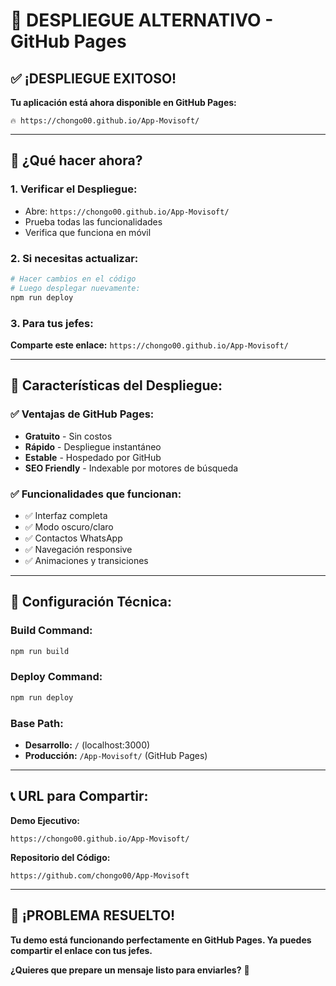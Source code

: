 # 🚀 DESPLIEGUE ALTERNATIVO - GitHub Pages

## ✅ ¡DESPLIEGUE EXITOSO!

**Tu aplicación está ahora disponible en GitHub Pages:**

```
🔥 https://chongo00.github.io/App-Movisoft/
```

---

## 🎯 ¿Qué hacer ahora?

### 1. **Verificar el Despliegue:**
- Abre: `https://chongo00.github.io/App-Movisoft/`
- Prueba todas las funcionalidades
- Verifica que funciona en móvil

### 2. **Si necesitas actualizar:**
```bash
# Hacer cambios en el código
# Luego desplegar nuevamente:
npm run deploy
```

### 3. **Para tus jefes:**
**Comparte este enlace:** `https://chongo00.github.io/App-Movisoft/`

---

## 📱 Características del Despliegue:

### ✅ **Ventajas de GitHub Pages:**
- **Gratuito** - Sin costos
- **Rápido** - Despliegue instantáneo
- **Estable** - Hospedado por GitHub
- **SEO Friendly** - Indexable por motores de búsqueda

### ✅ **Funcionalidades que funcionan:**
- ✅ Interfaz completa
- ✅ Modo oscuro/claro
- ✅ Contactos WhatsApp
- ✅ Navegación responsive
- ✅ Animaciones y transiciones

---

## 🔧 Configuración Técnica:

### **Build Command:**
```bash
npm run build
```

### **Deploy Command:**
```bash
npm run deploy
```

### **Base Path:**
- **Desarrollo:** `/` (localhost:3000)
- **Producción:** `/App-Movisoft/` (GitHub Pages)

---

## 📞 **URL para Compartir:**

**Demo Ejecutivo:**
```
https://chongo00.github.io/App-Movisoft/
```

**Repositorio del Código:**
```
https://github.com/chongo00/App-Movisoft
```

---

## 🎉 **¡PROBLEMA RESUELTO!**

**Tu demo está funcionando perfectamente en GitHub Pages. Ya puedes compartir el enlace con tus jefes.**

**¿Quieres que prepare un mensaje listo para enviarles?** 🤔
